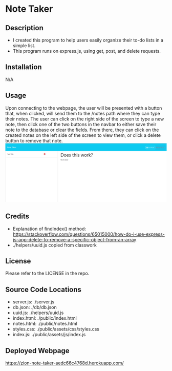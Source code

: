 # Note Taker

## Description
- I created this program to help users easily organize their to-do lists in a simple list.
- This program runs on express.js, using get, post, and delete requests.

## Installation
N/A

## Usage
Upon connecting to the webpage, the user will be presented with a button that, when clicked, will send them to the /notes path where they can type their notes. The user can click on the right side of the screen to type a new note, then click one of the two buttons in the navbar to either save their note to the database or clear the fields. From there, they can click on the created notes on the left side of the screen to view them, or click a delete button to remove that note.
![Screenshot of Webpage](<./public/assets/note.png>)

## Credits 
- Explanation of findIndex() method: https://stackoverflow.com/questions/65015000/how-do-i-use-express-js-app-delete-to-remove-a-specific-object-from-an-array
- ./helpers/uuid.js copied from classwork

## License
Please refer to the LICENSE in the repo.

## Source Code Locations
- server.js: ./server.js  
- db.json: ./db/db.json  
- uuid.js: ./helpers/uuid.js  
- index.html: ./public/index.html  
- notes.html: ./public/notes.html  
- styles.css: ./public/assets/css/styles.css  
- index.js: ./public/assets/js/index.js  

## Deployed Webpage 
https://zion-note-taker-aedc66c4768d.herokuapp.com/